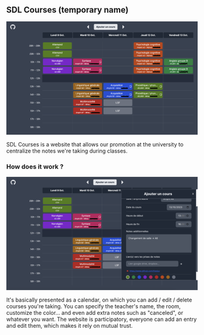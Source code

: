 ## SDL Courses (temporary name)

![Calendar Example](https://github.com/theduv/sdl_courses/blob/main/images/ExampleCalendar.png?raw=true)

SDL Courses is a website that allows our promotion at the university to centralize the notes we're taking during classes.

### How does it work ?

![Adding course example](https://github.com/theduv/sdl_courses/blob/main/images/ExampleAddCourse.png?raw=true)

It's basically presented as a calendar, on which you can add / edit / delete courses you're taking.
You can specify the teacher's name, the room, customize the color... and even add extra notes such as "canceled", or whatever you want.
The website is participatory, everyone can add an entry and edit them, which makes it rely on mutual trust.
